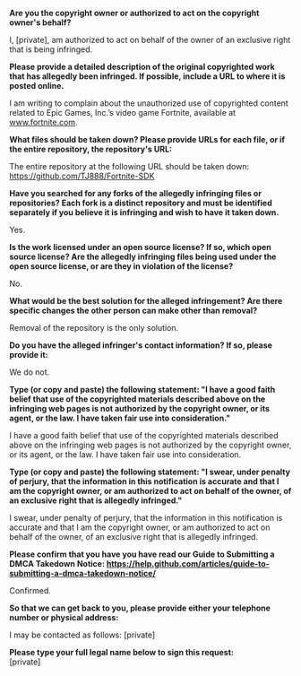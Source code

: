 **Are you the copyright owner or authorized to act on the copyright owner's behalf?**  

I, [private], am authorized to act on behalf of the owner of an exclusive right that is being infringed.

**Please provide a detailed description of the original copyrighted work that has allegedly been infringed. If possible, include a URL to where it is posted online.**  

I am writing to complain about the unauthorized use of copyrighted content related to Epic Games, Inc.’s video game Fortnite, available at www.fortnite.com.

**What files should be taken down? Please provide URLs for each file, or if the entire repository, the repository's URL:**  

The entire repository at the following URL should be taken down: https://github.com/TJ888/Fortnite-SDK

**Have you searched for any forks of the allegedly infringing files or repositories? Each fork is a distinct repository and must be identified separately if you believe it is infringing and wish to have it taken down.**  

Yes.

**Is the work licensed under an open source license? If so, which open source license? Are the allegedly infringing files being used under the open source license, or are they in violation of the license?**  

No.

**What would be the best solution for the alleged infringement? Are there specific changes the other person can make other than removal?**  

Removal of the repository is the only solution.

**Do you have the alleged infringer's contact information? If so, please provide it:**  

We do not.

**Type (or copy and paste) the following statement: "I have a good faith belief that use of the copyrighted materials described above on the infringing web pages is not authorized by the copyright owner, or its agent, or the law. I have taken fair use into consideration."**  

I have a good faith belief that use of the copyrighted materials described above on the infringing web pages is not authorized by the copyright owner, or its agent, or the law. I have taken fair use into consideration.

**Type (or copy and paste) the following statement: "I swear, under penalty of perjury, that the information in this notification is accurate and that I am the copyright owner, or am authorized to act on behalf of the owner, of an exclusive right that is allegedly infringed."**  

I swear, under penalty of perjury, that the information in this notification is accurate and that I am the copyright owner, or am authorized to act on behalf of the owner, of an exclusive right that is allegedly infringed.

**Please confirm that you have you have read our Guide to Submitting a DMCA Takedown Notice: https://help.github.com/articles/guide-to-submitting-a-dmca-takedown-notice/**  

Confirmed.

**So that we can get back to you, please provide either your telephone number or physical address:**  

I may be contacted as follows: [private]  

**Please type your full legal name below to sign this request:**  
[private]
